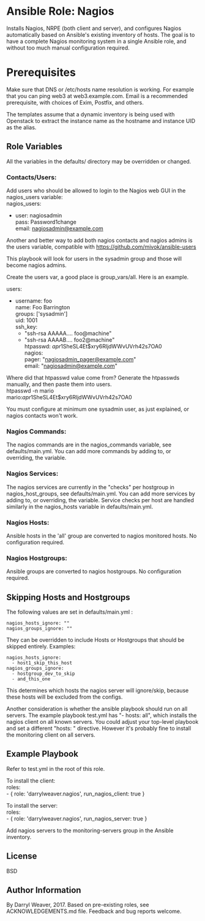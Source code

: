 # Ansible Role: Nagios

Installs Nagios, NRPE (both client and server), and configures Nagios automatically based on Ansible's existing inventory of hosts.
The goal is to have a complete Nagios monitoring system in a single Ansible role, and without too much manual configuration required.

# Prerequisites

Make sure that DNS or /etc/hosts name resolution is working. For example that you can ping web3 at web3.example.com.
Email is a recommended prerequisite, with choices of Exim, Postfix, and others.

The templates assume that a dynamic inventory is being used with Openstack to extract the instance name as the hostname and instance UID as the alias.

## Role Variables

All the variables in the defaults/ directory may be overridden or changed. 

### Contacts/Users:

Add users who should be allowed to login to the Nagios web GUI in the nagios_users variable:  
nagios_users:  
  - user: nagiosadmin  
    pass: Password1change  
    email: nagiosadmin@example.com  

Another and better way to add both nagios contacts and nagios admins is the users variable, compatible with https://github.com/mivok/ansible-users

This playbook will look for users in the sysadmin group and those will become nagios admins.

Create the users var, a good place is group_vars/all. Here is an example.

users:  
  - username: foo  
    name: Foo Barrington  
    groups: ['sysadmin']  
    uid: 1001  
    ssh_key:  
      - "ssh-rsa AAAAA.... foo@machine"  
      - "ssh-rsa AAAAB.... foo2@machine"  
    htpasswd: $apr1$SheSL4Et$xry6RljdWWvUVrh42s7OA0  
    nagios:  
      pager: "nagiosadmin_pager@example.com"  
      email: "nagiosadmin@example.com"  

Where did that htpasswd value come from?  Generate the htpasswds manually, and then paste them into users.  
htpasswd -n mario  
mario:$apr1$SheSL4Et$xry6RljdWWvUVrh42s7OA0  

You must configure at minimum one sysadmin user, as just explained, or nagios contacts won't work.

### Nagios Commands:

The nagios commands are in the nagios_commands variable, see defaults/main.yml.
You can add more commands by adding to, or overriding, the variable.

### Nagios Services:

The nagios services are currently in the "checks" per hostgroup in nagios_host_groups, see defaults/main.yml.
You can add more services by adding to, or overriding, the variable.
Service checks per host are handled similarly in the nagios_hosts variable in defaults/main.yml.

### Nagios Hosts:

Ansible hosts in the 'all' group are converted to nagios monitored hosts. No configuration required.

### Nagios Hostgroups:

Ansible groups are converted to nagios hostgroups. No configuration required. 

## Skipping Hosts and Hostgroups

The following values are set in defaults/main.yml :

```
nagios_hosts_ignore: ""
nagios_groups_ignore: ""
```

They can be overridden to include Hosts or Hostgroups that should be skipped entirely. Examples:

```
nagios_hosts_ignore:
  - host1_skip_this_host
nagios_groups_ignore:
  - hostgroup_dev_to_skip
  - and_this_one
```

This determines which hosts the nagios server will ignore/skip, because these hosts will be excluded from the configs.

Another consideration is whether the ansible playbook should run on all servers. The example playbook test.yml has "- hosts: all", which installs the nagios client on all known servers. You could adjust your top-level playbook and set a different "hosts: " directive. However it's probably fine to install the monitoring client on all servers.

## Example Playbook

Refer to test.yml in the root of this role.

To install the client:  
      roles:   
        - { role: 'darrylweaver.nagios', run_nagios_client: true }  

To install the server:  
      roles:  
        - { role: 'darrylweaver.nagios', run_nagios_server: true }   

Add nagios servers to the monitoring-servers group in the Ansible inventory.

## License

BSD

## Author Information

By Darryl Weaver, 2017. Based on pre-existing roles, see ACKNOWLEDGEMENTS.md file.
Feedback and bug reports welcome.

